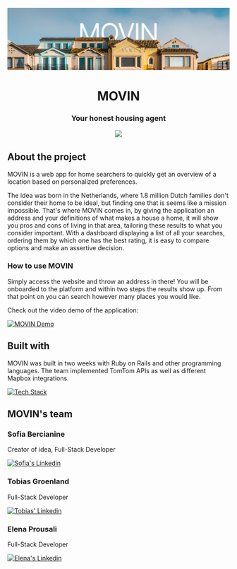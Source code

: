 ![Cover](/app/assets/images/MOVIN_Cover.png)

<div align="center">
  <h1 align="center">MOVIN</h1>
  <h3 align="center">Your honest housing agent</h3>
</div>

<p align='center'>
 <a href="https://app.movin.today">
    <img src="https://img.shields.io/badge/movin.today-6A67FF?style=for-the-badge&logo=globe&logoSource=feather&logoColor=ffffff"/>
  </a>
</p>


## About the project

MOVIN is a web app for home searchers to quickly get an overview of a location based on personalized preferences.

The idea was born in the Netherlands, where 1.8 million Dutch families don't consider their home to be ideal, but finding one that is seems like a mission impossible. That's where MOVIN comes in, by giving the application an address and your definitions of what makes a house a home, it will show you pros and cons of living in that area, tailoring these results to what you consider important. With a dashboard displaying a list of all your searches, ordering them by which one has the best rating, it is easy to compare options and make an assertive decision.

### How to use MOVIN

Simply access the website and throw an address in there! You will be onboarded to the platform and within two steps the results show up. From that point on you can search however many places you would like.

Check out the video demo of the application:

[![MOVIN Demo](https://img.shields.io/badge/Movin_Demo-D8D6D6?style=for-the-badge&logo=play&logoSource=feather&logoColor=1A1A1A)](https://youtu.be/EyF2OLq4eBw?si=myp3RtbRezszGrvw)

## Built with

MOVIN was built in two weeks with Ruby on Rails and other programming languages. The team implemented TomTom APIs as well as different Mapbox integrations.

[![Tech Stack](https://skillicons.dev/icons?i=ruby,rails,js,html,css,scss,git,heroku,sqlite,vscode)](https://skillicons.dev)

## MOVIN's team

### Sofia Bercianine
Creator of idea, Full-Stack Developer

[![Sofia's Linkedin](https://img.shields.io/badge/Sofia's_Linkedin-6A67FF?style=for-the-badge&logo=Linkedin&logoColor=ffffff)](https://www.linkedin.com/in/sofiabercianine/)

### Tobias Groenland
Full-Stack Developer

[![Tobias' Linkedin](https://img.shields.io/badge/Tobias'_Linkedin-D8D6D6?style=for-the-badge&logo=Linkedin&logoColor=1A1A1A)](https://www.linkedin.com/in/tobiasgroenland/)


<h3>Elena Prousali</h3>
<p>Full-Stack Developer</p>

[![Elena's Linkedin](https://img.shields.io/badge/Elena's_Linkedin-D8D6D6?style=for-the-badge&logo=Linkedin&logoColor=1A1A1A)](https://www.linkedin.com/in/elenaprousali/)
